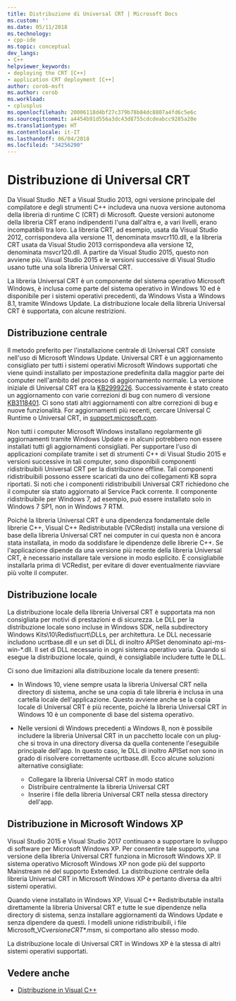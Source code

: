 ```yaml
---
title: Distribuzione di Universal CRT | Microsoft Docs
ms.custom: ''
ms.date: 05/11/2018
ms.technology:
- cpp-ide
ms.topic: conceptual
dev_langs:
- C++
helpviewer_keywords:
- deploying the CRT [C++]
- application CRT deployment [C++]
author: corob-msft
ms.author: corob
ms.workload:
- cplusplus
ms.openlocfilehash: 20006118d4bf27c379b78b84dc8807a4fd6c5e6c
ms.sourcegitcommit: a4454b91d556a3dc43d8755cdcdeabcc9285a20e
ms.translationtype: HT
ms.contentlocale: it-IT
ms.lasthandoff: 06/04/2018
ms.locfileid: "34256290"
---
```

# <a name="universal-crt-deployment"></a>Distribuzione di Universal CRT

Da Visual Studio .NET a Visual Studio 2013, ogni versione principale del compilatore e degli strumenti C++ includeva una nuova versione autonoma della libreria di runtime C (CRT) di Microsoft. Queste versioni autonome della libreria CRT erano indipendenti l'una dall'altra e, a vari livelli, erano incompatibili tra loro. La libreria CRT, ad esempio, usata da Visual Studio 2012, corrispondeva alla versione 11, denominata msvcr110.dll, e la libreria CRT usata da Visual Studio 2013 corrispondeva alla versione 12, denominata msvcr120.dll. A partire da Visual Studio 2015, questo non avviene più. Visual Studio 2015 e le versioni successive di Visual Studio usano tutte una sola libreria Universal CRT.

La libreria Universal CRT è un componente del sistema operativo Microsoft Windows, è inclusa come parte del sistema operativo in Windows 10 ed è disponibile per i sistemi operativi precedenti, da Windows Vista a Windows 8.1, tramite Windows Update. La distribuzione locale della libreria Universal CRT è supportata, con alcune restrizioni.

## <a name="central-deployment"></a>Distribuzione centrale

Il metodo preferito per l'installazione centrale di Universal CRT consiste nell'uso di Microsoft Windows Update. Universal CRT è un aggiornamento consigliato per tutti i sistemi operativi Microsoft Windows supportati che viene quindi installato per impostazione predefinita dalla maggior parte dei computer nell'ambito del processo di aggiornamento normale. La versione iniziale di Universal CRT era la [KB2999226](https://support.microsoft.com/en-us/kb/2999226). Successivamente è stato creato un aggiornamento con varie correzioni di bug con numero di versione [KB3118401](https://support.microsoft.com/en-us/kb/3118401). Ci sono stati altri aggiornamenti con altre correzioni di bug e nuove funzionalità. For aggiornamenti più recenti, cercare Universal C Runtime o Universal CRT, in [support.microsoft.com](https://support.microsoft.com).

Non tutti i computer Microsoft Windows installano regolarmente gli aggiornamenti tramite Windows Update e in alcuni potrebbero non essere installati tutti gli aggiornamenti consigliati. Per supportare l'uso di applicazioni compilate tramite i set di strumenti C++ di Visual Studio 2015 e versioni successive in tali computer, sono disponibili componenti ridistribuibili Universal CRT per la distribuzione offline. Tali componenti ridistribuibili possono essere scaricati da uno dei collegamenti KB sopra riportati. Si noti che i componenti ridistribuibili Universal CRT richiedono che il computer sia stato aggiornato al Service Pack corrente. Il componente ridistribuibile per Windows 7, ad esempio, può essere installato solo in Windows 7 SP1, non in Windows 7 RTM.

Poiché la libreria Universal CRT è una dipendenza fondamentale delle librerie C++, Visual C++ Redistributable (VCRedist) installa una versione di base della libreria Universal CRT nei computer in cui questa non è ancora stata installata, in modo da soddisfare le dipendenze delle librerie C++. Se l'applicazione dipende da una versione più recente della libreria Universal CRT, è necessario installare tale versione in modo esplicito. È consigliabile installarla prima di VCRedist, per evitare di dover eventualmente riavviare più volte il computer.

## <a name="local-deployment"></a>Distribuzione locale

La distribuzione locale della libreria Universal CRT è supportata ma non consigliata per motivi di prestazioni e di sicurezza.  Le DLL per la distribuzione locale sono incluse in Windows SDK, nella subdirectory Windows Kits\\10\\Redist\\ucrt\\DLLs, per architettura. Le DLL necessarie includono ucrtbase.dll e un set di DLL di inoltro APISet denominato api-ms-win-\*.dll. Il set di DLL necessario in ogni sistema operativo varia. Quando si esegue la distribuzione locale, quindi, è consigliabile includere tutte le DLL.

Ci sono due limitazioni alla distribuzione locale da tenere presenti:

- In Windows 10, viene sempre usata la libreria Universal CRT nella directory di sistema, anche se una copia di tale libreria è inclusa in una cartella locale dell'applicazione. Questo avviene anche se la copia locale di Universal CRT è più recente, poiché la libreria Universal CRT in Windows 10 è un componente di base del sistema operativo.

- Nelle versioni di Windows precedenti a Windows 8, non è possibile includere la libreria Universal CRT in un pacchetto locale con un plug-che si trova in una directory diversa da quella contenente l'eseguibile principale dell'app. In questo caso, le DLL di inoltro APISet non sono in grado di risolvere correttamente ucrtbase.dll. Ecco alcune soluzioni alternative consigliate:

  - Collegare la libreria Universal CRT in modo statico
  - Distribuire centralmente la libreria Universal CRT
  - Inserire i file della libreria Universal CRT nella stessa directory dell'app.

## <a name="deployment-on-microsoft-windows-xp"></a>Distribuzione in Microsoft Windows XP

Visual Studio 2015 e Visual Studio 2017 continuano a supportare lo sviluppo di software per Microsoft Windows XP. Per consentire tale supporto, una versione della libreria Universal CRT funziona in Microsoft Windows XP. Il sistema operativo Microsoft Windows XP non gode più del supporto Mainstream né del supporto Extended. La distribuzione centrale della libreria Universal CRT in Microsoft Windows XP è pertanto diversa da altri sistemi operativi.

Quando viene installato in Windows XP, Visual C++ Redistributable installa direttamente la libreria Universal CRT e tutte le sue dipendenze nella directory di sistema, senza installare aggiornamenti da Windows Update e senza dipendere da questi. I modelli unione ridistribuibili, i file Microsoft_VC*versione*_CRT_\*.msm, si comportano allo stesso modo.

La distribuzione locale di Universal CRT in Windows XP è la stessa di altri sistemi operativi supportati.

## <a name="see-also"></a>Vedere anche

- [Distribuzione in Visual C++](deployment-in-visual-cpp.md)
